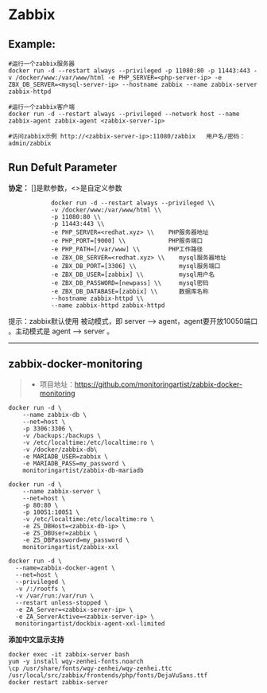 Zabbix
===

## Example:

    #运行一个zabbix服务器
    docker run -d --restart always --privileged -p 11080:80 -p 11443:443 -v /docker/www:/var/www/html -e PHP_SERVER=<php-server-ip> -e ZBX_DB_SERVER=<mysql-server-ip> --hostname zabbix --name zabbix-server zabbix-httpd

    #运行一个zabbix客户端
    docker run -d --restart always --privileged --network host --name zabbix-agent zabbix-agent <zabbix-server-ip>

    #访问zabbix示例 http://<zabbix-server-ip>:11080/zabbix   用户名/密码：admin/zabbix

## Run Defult Parameter
**协定：** []是默参数，<>是自定义参数

				docker run -d --restart always --privileged \\
				-v /docker/www:/var/www/html \\
				-p 11080:80 \\
				-p 11443:443 \\
				-e PHP_SERVER=<redhat.xyz> \\    PHP服务器地址
				-e PHP_PORT=[9000] \\            PHP服务端口
				-e PHP_PATH=[/var/www] \\        PHP工作路径
				-e ZBX_DB_SERVER=<redhat.xyz> \\    mysql服务器地址
				-e ZBX_DB_PORT=[3306] \\            mysql服务端口
				-e ZBX_DB_USER=[zabbix] \\          mysql用户名
				-e ZBX_DB_PASSWORD=[newpass] \\     mysql密码
				-e ZBX_DB_DATABASE=[zabbix] \\      数据库名称
				--hostname zabbix-httpd \\
				--name zabbix-httpd zabbix-httpd

提示：zabbix默认使用 被动模式，即 server --> agent，agent要开放10050端口 。主动模式是 agent --> server 。

****

## zabbix-docker-monitoring
> * 项目地址：https://github.com/monitoringartist/zabbix-docker-monitoring

	docker run -d \
		--name zabbix-db \
		--net=host \
		-p 3306:3306 \
		-v /backups:/backups \
		-v /etc/localtime:/etc/localtime:ro \
		-v /docker/zabbix-db\
		-e MARIADB_USER=zabbix \
		-e MARIADB_PASS=my_password \
		monitoringartist/zabbix-db-mariadb

	docker run -d \
		--name zabbix-server \
		--net=host \
		-p 80:80 \
		-p 10051:10051 \
		-v /etc/localtime:/etc/localtime:ro \
		-e ZS_DBHost=<zabbix-db-ip> \
		-e ZS_DBUser=zabbix \
		-e ZS_DBPassword=my_password \
		monitoringartist/zabbix-xxl

	docker run -d \
	  --name=zabbix-docker-agent \
	  --net=host \
	  --privileged \
	  -v /:/rootfs \
	  -v /var/run:/var/run \
	  --restart unless-stopped \
	  -e ZA_Server=<zabbix-server-ip> \
	  -e ZA_ServerActive=<zabbix-server-ip> \
	  monitoringartist/dockbix-agent-xxl-limited

**添加中文显示支持**

    docker exec -it zabbix-server bash
    yum -y install wqy-zenhei-fonts.noarch
    \cp /usr/share/fonts/wqy-zenhei/wqy-zenhei.ttc /usr/local/src/zabbix/frontends/php/fonts/DejaVuSans.ttf
    docker restart zabbix-server
